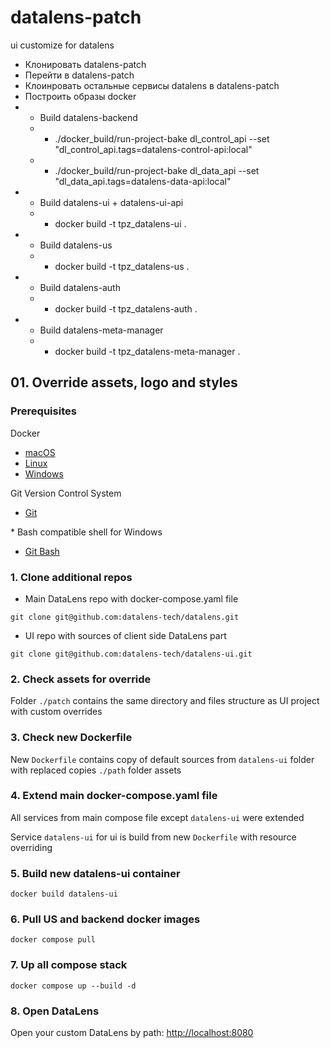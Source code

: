 # datalens-patch
ui customize for datalens

- Клонировать datalens-patch
- Перейти в datalens-patch
- Клоинровать остальные сервисы datalens в datalens-patch
- Построить образы docker
- - Build datalens-backend
  - - ./docker_build/run-project-bake dl_control_api --set "dl_control_api.tags=datalens-control-api:local"
  - - ./docker_build/run-project-bake dl_data_api --set "dl_data_api.tags=datalens-data-api:local"
- - Build datalens-ui + datalens-ui-api
  - - docker build -t tpz_datalens-ui .
- - Build datalens-us
  - - docker build -t tpz_datalens-us .
- - Build datalens-auth
  - - docker build -t tpz_datalens-auth .
- - Build datalens-meta-manager
  - - docker build -t tpz_datalens-meta-manager .


## 01. Override assets, logo and styles

### Prerequisites

Docker

- [macOS](https://docs.docker.com/desktop/install/mac-install/)
- [Linux](https://docs.docker.com/engine/install/)
- [Windows](https://docs.docker.com/desktop/install/windows-install/)

Git Version Control System

- [Git](https://git-scm.com/downloads)

\* Bash compatible shell for Windows
- [Git Bash](https://git-scm.com/downloads)

### 1. Clone additional repos

- Main DataLens repo with docker-compose.yaml file

`git clone git@github.com:datalens-tech/datalens.git`

- UI repo with sources of client side DataLens part

`git clone git@github.com:datalens-tech/datalens-ui.git`

### 2. Check assets for override

Folder `./patch` contains the same directory and files structure as UI project with custom overrides

### 3. Check new Dockerfile 

New `Dockerfile` contains copy of default sources from `datalens-ui` folder with replaced copies `./path` folder assets

### 4. Extend main docker-compose.yaml file

All services from main compose file except `datalens-ui` were extended

Service `datalens-ui` for ui is build from new `Dockerfile` with resource overriding

### 5. Build new datalens-ui container

`docker build datalens-ui`

### 6. Pull US and backend docker images

`docker compose pull`

### 7. Up all compose stack

`docker compose up --build -d`

### 8. Open DataLens

Open your custom DataLens by path: [http://localhost:8080](http://localhost:8080)
